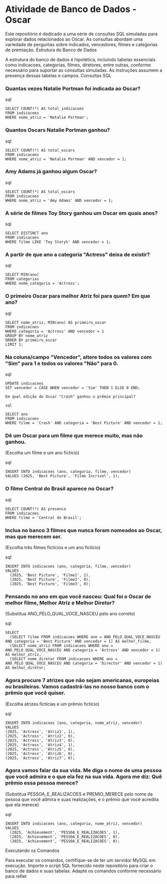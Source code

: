 # Atividade de Banco de Dados - Oscar

Este repositório é dedicado a uma série de consultas SQL simuladas para explorar dados relacionados ao Oscar. As consultas abordam uma variedade de perguntas sobre indicados, vencedores, filmes e categorias de premiação.
Estrutura do Banco de Dados

A estrutura do banco de dados é hipotética, incluindo tabelas essenciais como indicacoes, categorias, filmes, diretores, entre outras, conforme necessário para suportar as consultas simuladas. As instruções assumem a presença dessas tabelas e campos.
Consultas SQL

### Quantas vezes Natalie Portman foi indicada ao Oscar?

sql

    SELECT COUNT(*) AS total_indicacoes
    FROM indicacoes
    WHERE nome_atriz = 'Natalie Portman';

### Quantos Oscars Natalie Portman ganhou?

sql

    SELECT COUNT(*) AS total_oscars
    FROM indicacoes
    WHERE nome_atriz = 'Natalie Portman' AND vencedor = 1;

### Amy Adams já ganhou algum Oscar?

sql

    SELECT COUNT(*) AS total_oscars
    FROM indicacoes
    WHERE nome_atriz = 'Amy Adams' AND vencedor = 1;

### A série de filmes Toy Story ganhou um Oscar em quais anos?

sql

    SELECT DISTINCT ano
    FROM indicacoes
    WHERE filme LIKE 'Toy Story%' AND vencedor = 1;

### A partir de que ano a categoria "Actress" deixa de existir?

sql

    SELECT MIN(ano)
    FROM categorias
    WHERE nome_categoria = 'Actress';

### O primeiro Oscar para melhor Atriz foi para quem? Em que ano?

sql

    SELECT nome_atriz, MIN(ano) AS primeiro_oscar
    FROM indicacoes
    WHERE categoria = 'Actress' AND vencedor = 1
    GROUP BY nome_atriz
    ORDER BY primeiro_oscar
    LIMIT 1;

### Na coluna/campo "Vencedor", altere todos os valores com "Sim" para 1 e todos os valores "Não" para 0.

sql

    UPDATE indicacoes
    SET vencedor = CASE WHEN vencedor = 'Sim' THEN 1 ELSE 0 END;
    
    Em qual edição do Oscar "Crash" ganhou o prêmio principal?
    
    sql
    
    SELECT ano
    FROM indicacoes
    WHERE filme = 'Crash' AND categoria = 'Best Picture' AND vencedor = 1;

### Dê um Oscar para um filme que merece muito, mas não ganhou.
(Escolha um filme e um ano fictício)

sql

    INSERT INTO indicacoes (ano, categoria, filme, vencedor)
    VALUES (2025, 'Best Picture', 'Filme Incrível', 1);

### O filme Central do Brasil aparece no Oscar?

sql

    SELECT COUNT(*) AS presenca
    FROM indicacoes
    WHERE filme = 'Central do Brasil';

### Inclua no banco 3 filmes que nunca foram nomeados ao Oscar, mas que merecem ser.
(Escolha três filmes fictícios e um ano fictício)

sql

    INSERT INTO indicacoes (ano, categoria, filme, vencedor)
    VALUES
      (2025, 'Best Picture', 'Filme1', 1),
      (2025, 'Best Picture', 'Filme2', 0),
      (2025, 'Best Picture', 'Filme3', 0);

### Pensando no ano em que você nasceu: Qual foi o Oscar de melhor filme, Melhor Atriz e Melhor Diretor?
(Substitua ANO_PELO_QUAL_VOCE_NASCEU pelo ano correto)

sql

    SELECT 
      (SELECT filme FROM indicacoes WHERE ano = ANO_PELO_QUAL_VOCE_NASCEU AND categoria = 'Best Picture' AND vencedor = 1) AS melhor_filme,
      (SELECT nome_atriz FROM indicacoes WHERE ano = ANO_PELO_QUAL_VOCE_NASCEU AND categoria = 'Actress' AND vencedor = 1) AS melhor_atriz,
      (SELECT nome_diretor FROM indicacoes WHERE ano = ANO_PELO_QUAL_VOCE_NASCEU AND categoria = 'Director' AND vencedor = 1) AS melhor_diretor;

### Agora procure 7 atrizes que não sejam americanas, europeias ou brasileiras. Vamos cadastrá-las no nosso banco com o prêmio que você quiser.
(Escolha atrizes fictícias e um prêmio fictício)

sql

    INSERT INTO indicacoes (ano, categoria, nome_atriz, vencedor)
    VALUES
    (2025, 'Actress', 'Atriz1', 1),
    (2025, 'Actress', 'Atriz2', 0),
    (2025, 'Actress', 'Atriz3', 0),
    (2025, 'Actress', 'Atriz4', 1),
    (2025, 'Actress', 'Atriz5', 0),
    (2025, 'Actress', 'Atriz6', 0),
    (2025, 'Actress', 'Atriz7', 0);

### Agora vamos falar da sua vida. Me diga o nome de uma pessoa que você admira e o que ela fez na sua vida. Agora me diz: Quê prêmio essa pessoa merece?
(Substitua PESSOA_E_REALIZACOES e PREMIO_MERECE pelo nome da pessoa que você admira e suas realizações, e o prêmio que você acredita que ela merece)

sql

    INSERT INTO indicacoes (ano, categoria, nome_atriz, vencedor)
    VALUES
      (2025, 'Achievement', 'PESSOA_E_REALIZACOES', 1),
      (2025, 'Achievement', 'PESSOA_E_REALIZACOES', 0),
      (2025, 'Achievement', 'PESSOA_E_REALIZACOES', 0);

Executando os Comandos

Para executar os comandos, certifique-se de ter um servidor MySQL em execução. Importe o script SQL fornecido neste repositório para criar o banco de dados e suas tabelas. Adapte os comandos conforme necessário para reflet
